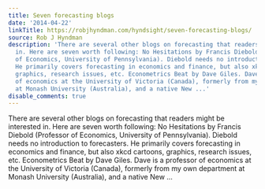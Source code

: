 ```yaml
---
title: Seven forecasting blogs
date: '2014-04-22'
linkTitle: https://robjhyndman.com/hyndsight/seven-forecasting-blogs/
source: Rob J Hyndman
description: 'There are several other blogs on forecasting that readers might be interested
  in. Here are seven worth following: No Hesitations by Francis Diebold (Professor
  of Economics, University of Pennsylvania). Diebold needs no introduction to forecasters.
  He primarily covers forecasting in economics and finance, but also xkcd cartoons,
  graphics, research issues, etc. Econometrics Beat by Dave Giles. Dave is a professor
  of economics at the University of Victoria (Canada), formerly from my own department
  at Monash University (Australia), and a native New ...'
disable_comments: true
---
```

There are several other blogs on forecasting that readers might be interested in. Here are seven worth following: No Hesitations by Francis Diebold (Professor of Economics, University of Pennsylvania). Diebold needs no introduction to forecasters. He primarily covers forecasting in economics and finance, but also xkcd cartoons, graphics, research issues, etc. Econometrics Beat by Dave Giles. Dave is a professor of economics at the University of Victoria (Canada), formerly from my own department at Monash University (Australia), and a native New ...